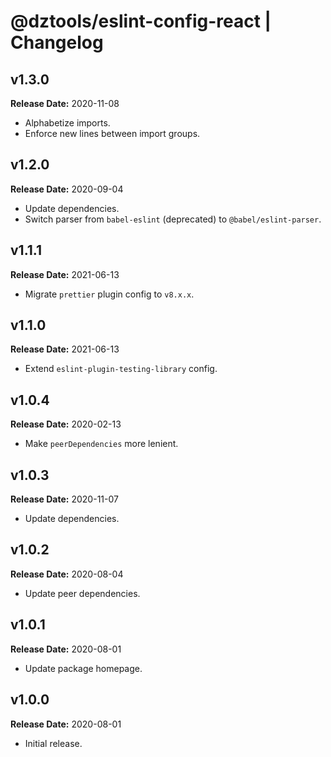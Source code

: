 # @dztools/eslint-config-react | Changelog

## v1.3.0

**Release Date:** 2020-11-08

- Alphabetize imports.
- Enforce new lines between import groups.

## v1.2.0

**Release Date:** 2020-09-04

- Update dependencies.
- Switch parser from `babel-eslint` (deprecated) to `@babel/eslint-parser`.

## v1.1.1

**Release Date:** 2021-06-13

- Migrate `prettier` plugin config to `v8.x.x`.

## v1.1.0

**Release Date:** 2021-06-13

- Extend `eslint-plugin-testing-library` config.

## v1.0.4

**Release Date:** 2020-02-13

- Make `peerDependencies` more lenient.

## v1.0.3

**Release Date:** 2020-11-07

- Update dependencies.

## v1.0.2

**Release Date:** 2020-08-04

- Update peer dependencies.

## v1.0.1

**Release Date:** 2020-08-01

- Update package homepage.

## v1.0.0

**Release Date:** 2020-08-01

- Initial release.
